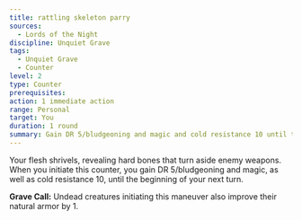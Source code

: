 ```yaml
---
title: rattling skeleton parry
sources:
  - Lords of the Night
discipline: Unquiet Grave
tags:
  - Unquiet Grave
  - Counter
level: 2
type: Counter
prerequisites:
action: 1 immediate action
range: Personal
target: You
duration: 1 round
summary: Gain DR 5/bludgeoning and magic and cold resistance 10 until the beginning of your next turn.
---
```


Your flesh shrivels, revealing hard bones that turn aside enemy weapons. When you initiate this counter, you gain DR 5/bludgeoning and magic, as well as cold resistance 10, until the beginning of your next turn.

**Grave Call:** Undead creatures initiating this maneuver also improve their natural armor by 1.

